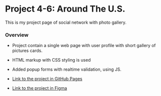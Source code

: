 # Project 4-6: Around The U.S.
This is my project page of social network with photo gallery.

### Overview

* Project contain a single web page with user profile with short gallery of pictures cards. 
* HTML markup with CSS styling is used
* Added popup forms with realtime validation, using JS.

* [Link to the project in GitHub Pages](https://eskel4ik.github.io/web_project_4/index.html)

* [Link to the project in Figma](https://www.figma.com/file/SurN1jaeEQIhuZEDMhmWWf/Sprint-4-Around-The-U.S.-desktop-mobile?node-id=0%3A1)

